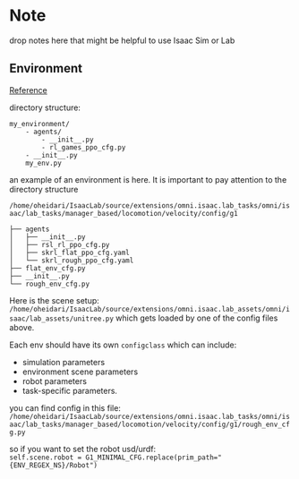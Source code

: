 # Note
drop notes here that might be helpful to use Isaac Sim or Lab



## Environment
[Reference](`https://isaac-sim.github.io/IsaacLab/main/source/migration/migrating_from_isaacgymenvs.html#scene-setup`
)


directory structure:
```
my_environment/
    - agents/
        - __init__.py
        - rl_games_ppo_cfg.py
    - __init__.py
    my_env.py
```

an example of an environment is here. It is important to pay attention to the directory structure

`/home/oheidari/IsaacLab/source/extensions/omni.isaac.lab_tasks/omni/isaac/lab_tasks/manager_based/locomotion/velocity/config/g1`

```
├── agents
│   ├── __init__.py
│   ├── rsl_rl_ppo_cfg.py
│   ├── skrl_flat_ppo_cfg.yaml
│   └── skrl_rough_ppo_cfg.yaml
├── flat_env_cfg.py
├── __init__.py
└── rough_env_cfg.py
```


Here is the scene setup:        
`/home/oheidari/IsaacLab/source/extensions/omni.isaac.lab_assets/omni/isaac/lab_assets/unitree.py`
which gets loaded by one of the config files above.

Each env should have its own `configclass` which can include:      
* simulation parameters
* environment scene parameters
* robot parameters
* task-specific parameters.

you can find config in this file:         
`/home/oheidari/IsaacLab/source/extensions/omni.isaac.lab_tasks/omni/isaac/lab_tasks/manager_based/locomotion/velocity/config/g1/rough_env_cfg.py`

so if you want to set the robot usd/urdf:       
`self.scene.robot = G1_MINIMAL_CFG.replace(prim_path="{ENV_REGEX_NS}/Robot")`

